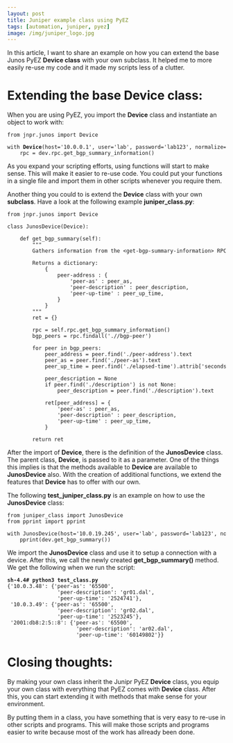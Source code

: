 ```yaml
---
layout: post
title: Juniper example class using PyEZ
tags: [automation, juniper, pyez]
image: /img/juniper_logo.jpg
---
```


In this article, I want to share an example on how you can extend the base Junos PyEZ <b>Device class</b> with your own subclass. It helped me to more easily re-use my code and it made my scripts less of a clutter.

Extending the base Device class:
================================

When you are using PyEZ, you import the <b>Device</b> class and instantiate an object to work with:

<pre style="font-size:12px">
from jnpr.junos import Device

with <b>Device</b>(host='10.0.0.1', user='lab', password='lab123', normalize=True) as dev:                                          
    rpc = dev.rpc.get_bgp_summary_information()
</pre>

As you expand your scripting efforts, using functions will start to make sense. This will make it easier to re-use code. You could put your functions in a single file and import them in other scripts whenever you require them. 

Another thing you could to is extend the <b>Device</b> class with your own <b>subclass</b>. Have a look at the following example <b>juniper_class.py</b>:

<pre style="font-size:12px">
from jnpr.junos import Device

class JunosDevice(Device):

    def get_bgp_summary(self):
        """        
        Gathers information from the &lt;get-bgp-summary-information> RPC.
        
        Returns a dictionary:
            { 
                peer-address : {
                    'peer-as' : peer_as,
                    'peer-description' : peer_description,
                    'peer-up-time' : peer_up_time,
                }
            }        
        """
        ret = {}
       
        rpc = self.rpc.get_bgp_summary_information()
        bgp_peers = rpc.findall('.//bgp-peer')
        
        for peer in bgp_peers:
            peer_address = peer.find('./peer-address').text
            peer_as = peer.find('./peer-as').text            
            peer_up_time = peer.find('./elapsed-time').attrib['seconds']
            
            peer_description = None
            if peer.find('./description') is not None:
                peer_description = peer.find('./description').text
            
            ret[peer_address] = {                 
                'peer-as' : peer_as,
                'peer-description' : peer_description,
                'peer-up-time' : peer_up_time,
            }

        return ret     
</pre>

After the import of <b>Device</b>, there is the definition of the <b>JunosDevice</b> class. The parent class, <b>Device</b>, is passed to it as a parameter. One of the things this implies is that the methods available to <b>Device</b> are available to <b>JunosDevice</b> also. With the creation of additional functions, we extend the features that <b>Device</b> has to offer with our own.

The following <b>test_juniper_class.py</b> is an example on how to use the <b>JunosDevice</b> class:

<pre style="font-size:12px">
from juniper_class import JunosDevice
from pprint import pprint
    
with JunosDevice(host='10.0.19.245', user='lab', password='lab123', normalize=True) as dev: 
    pprint(dev.get_bgp_summary())
</pre>

We import the <b>JunosDevice</b> class and use it to setup a connection with a device. After this, we call the newly created <b>get_bgp_summary()</b> method. We get the following when we run the script:

<pre style="font-size:12px">
<b>sh-4.4# python3 test_class.py</b>
{'10.0.3.48': {'peer-as': '65500',
                'peer-description': 'gr01.dal',
                'peer-up-time': '2524741'},
 '10.0.3.49': {'peer-as': '65500',
                'peer-description': 'gr02.dal',
                'peer-up-time': '2523245'},
 '2001:db8:2:5::8': {'peer-as': '65500',
                      'peer-description': 'ar02.dal',
                      'peer-up-time': '60149802'}}
</pre>


Closing thoughts:
=================

By making your own class inherit the Junipr PyEZ <b>Device</b> class, you equip your own class with everything that PyEZ comes with <b>Device</b> class. After this, you can start extending it with methods that make sense for your environment. 

By putting them in a class, you have something that is very easy to re-use in other scripts and programs. This will make those scripts and programs easier to write because most of the work has allready been done.


